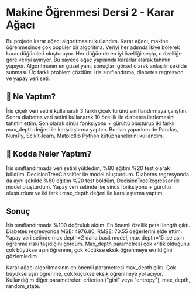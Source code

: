 # Makine Öğrenmesi Dersi 2 - Karar Ağacı
Bu projede karar ağacı algoritmasını kullandım. Karar ağacı, makine öğrenmesinde çok popüler bir algoritma. Veriyi her adımda ikiye bölerek karar düğümleri oluşturuyor. Her düğümde en iyi özelliği seçip, o özelliğe göre veriyi ayırıyor. Bu sayede ağaç yapısında kararlar alarak tahmin yapıyor. Algoritmanın en güzel yanı, sonuçları görsel olarak anlaşılır şekilde sunması. Üç farklı problem çözdüm: İris sınıflandırma, diabetes regresyon ve yapay veri seti.

## 🎯 Ne Yaptım?

İris çiçek veri setini kullanarak 3 farklı çiçek türünü sınıflandırmaya çalıştım. Sonra diabetes veri setini kullanarak 10 özellik ile diabetes ilerlemesini tahmin ettim. Son olarak sinüs fonksiyonu + gürültü oluşturup iki farklı max_depth değeri ile karşılaştırma yaptım. Bunları yaparken de Pandas, NumPy, Scikit-learn, Matplotlib Python kütüphanelerini kullandım.

## 📝 Kodda Neler Yaptım?

İris sınıflandırmada veri setini yükledim, %80 eğitim %20 test olarak böldüm. DecisionTreeClassifier ile model oluşturdum. 
Diabetes regresyonda da aynı şekilde %80 eğitim %20 test böldüm, DecisionTreeRegressor ile model oluşturdum. 
Yapay veri setinde ise sinüs fonksiyonu + gürültü oluşturdum ve iki farklı max_depth değeri ile karşılaştırma yaptım.

## Sonuç
İris sınıflandırmada %100 doğruluk aldım. En önemli özellik petal length çıktı. 
Diabetes regresyonda MSE: 4976.80, RMSE: 70.55 değerlerini elde ettim. 
Yapay veri setinde max depth=2 daha basit model, max depth=15 ise aşırı öğrenme riski taşıdığını gördüm.
Max_depth parametresi çok kritik olduğunu çok büyükse aşırı öğrenme, çok küçükse eksik öğrenmeye evrildiğini gözlemledim

Karar ağacı algoritmasının en önemli parametresi max_depth çıktı. Çok büyükse aşırı öğrenme, çok küçükse eksik öğrenmeye yol açıyor. Kullandığım diğer parametreler: criterion ("gini" veya "entropy"), max_depth, random_state.
